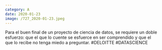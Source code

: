```yaml
--- 
category: A 
date: 2020-01-23 
image: /727_2020-01-23.jpeg 
--- 
```


Para el buen final de un proyecto de ciencia de datos, se requiere un doble esfuerzo: que el que lo cuente se esfuerce en ser comprendido y que el que lo recibe no tenga miedo a preguntar. #DELOITTE #DATASCIENCE